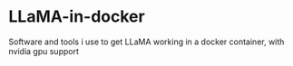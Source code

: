 # LLaMA-in-docker
 Software and tools i use to get LLaMA working in a docker container, with nvidia gpu support
